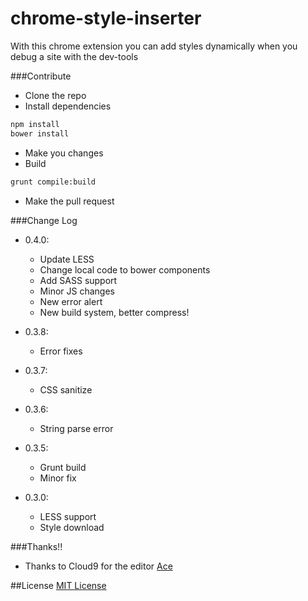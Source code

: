 # chrome-style-inserter

With this chrome extension you can add styles dynamically when you debug a site with the dev-tools

###Contribute
* Clone the repo
* Install dependencies
```bash
npm install
bower install
```
* Make you changes
* Build
```bash
grunt compile:build
```
* Make the pull request

###Change Log
* 0.4.0:
    * Update LESS
    * Change local code to bower components
    * Add SASS support
    * Minor JS changes
    * New error alert
    * New build system, better compress!
* 0.3.8:
    * Error fixes

* 0.3.7:
    * CSS sanitize

* 0.3.6:
    * String parse error

* 0.3.5:
    * Grunt build
    * Minor fix

* 0.3.0:
    * LESS support
    * Style download

###Thanks!!
* Thanks to Cloud9 for the editor [Ace](http://ace.c9.io/)

##License
[MIT License](http://opensource.org/licenses/MIT)
